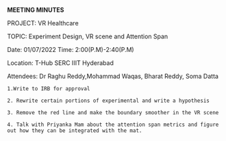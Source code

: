 ﻿

**MEETING MINUTES**

PROJECT: VR Healthcare

TOPIC: Experiment Design, VR scene and Attention Span

Date: 01/07/2022 Time: 2:00(P.M)-2:40(P.M)

Location: T-Hub SERC IIIT Hyderabad

Attendees: Dr Raghu Reddy,Mohammad Waqas, Bharat Reddy, Soma Datta

    1.Write to IRB for approval 

    2. Rewrite certain portions of experimental and write a hypothesis

    3. Remove the red line and make the boundary smoother in the VR scene

    4. Talk with Priyanka Mam about the attention span metrics and figure out how they can be integrated with the mat.
